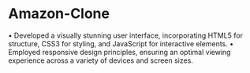 # Amazon-Clone
•	Developed a visually stunning user interface, incorporating HTML5 for structure, CSS3 for styling, and JavaScript for interactive elements.
•	Employed responsive design principles, ensuring an optimal viewing experience across a variety of devices and screen sizes.

